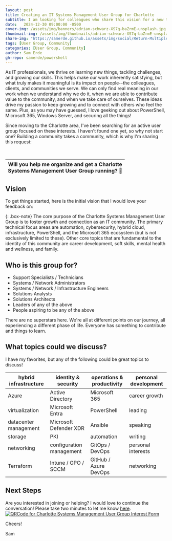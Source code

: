 ```yaml
---
layout: post
title: Creating an IT Systems Management User Group for Charlotte
subtitle: I am looking for colleagues who share this vision for a new tech community in CLT that focuses on cybersecurity, Microsoft 365, on-premises and cloud infrastructure, PowerShell, and personal growth!
date:   2024-12-30 09:00:00 -0500
cover-img: /assets/img/banners/adrian-schwarz-XS7q-baZrmE-unsplash.jpg
thumbnail-img: /assets/img/thumbnails/adrian-schwarz-XS7q-baZrmE-unsplash.jpg
share-img: "https://samerde.github.io/assets/img/social/Return-Multiple-Objects-from-a-PowerShell-Function.png"
tags: [User Group, Community]
categories: [User Group, Community]
author: Sam Erde
gh-repo: samerde/powershell
---
```


As IT professionals, we thrive on learning new things, tackling challenges, and growing our skills. This helps make our work inherently satisfying, but what truly makes it meaningful is its impact on people--the colleagues, clients, and communities we serve. We can only find real meaning in our work when we understand why we do it, when we are able to contribute value to the community, and when we take care of ourselves. These ideas drive my passion to keep growing and to connect with others who feel the same. Plus, as you may have guessed, I love geeking out about PowerShell, Microsoft 365, Windows Server, and securing all the things!

Since moving to the Charlotte area, I've been searching for an active user group focused on these interests. I haven't found one yet, so why not start one? Building a community takes a community, which is why I'm sharing this request:

<center>
</br>

| Will you help me organize and get a Charlotte</br>Systems Management User Group running? :pray: |
|---|

</center>

## Vision

To get things started, here is the initial vision that I would love your feedback on:

{: .box-note}
The core purpose of the Charlotte Systems Management User Group is to foster growth and connection as an IT community. The primary technical focus areas are automation, cybersecurity, hybrid cloud, infrastructure, PowerShell, and the Microsoft 365 ecosystem (but is not exclusively limited to these). Other core topics that are fundamental to the identity of this community are career development, soft skills, mental health and wellness, and family.

## Who is this group for?

- Support Specialists / Technicians
- Systems / Network Administrators
- Systems / Network / Infrastructure Engineers
- Solutions Analysts
- Solutions Architects
- Leaders of any of the above
- People aspiring to be any of the above

There are no superstars here. We're all at different points on our journey, all experiencing a different phase of life. Everyone has something to contribute and things to learn.

## What topics could we discuss?

I have my favorites, but any of the following could be great topics to discuss!

| hybrid infrastructure | identity & security      | operations & productivity | personal development |
|-----------------------|--------------------------|---------------------------|----------------------|
| Azure                 | Active Directory         | Microsoft 365             | career growth        |
| virtualization        | Microsoft Entra          | PowerShell                | leading              |
| datacenter management | Microsoft Defender XDR   | Ansible                   | speaking             |
| storage               | PKI                      | automation                | writing              |
| networking            | configuration management | GitOps / DevOps           | personal interests   |
| Terraform             | Intune / GPO / SCCM      | GitHub / Azure DevOps     | networking           |

## Next Steps

Are you interested in joining or helping? I would love to continue the conversation! Please take two minutes to let me know [here](https://forms.office.com/r/zYrH0QFAbv).
[![QRCode for Charlotte Systems Management User Group Interest Form](https://samerde.github.io/assets/img/content/QRCode-for-Charlotte-Systems-Management-User-Group-Interest-Form.png)](https://forms.office.com/r/zYrH0QFAbv)

Cheers!

Sam

